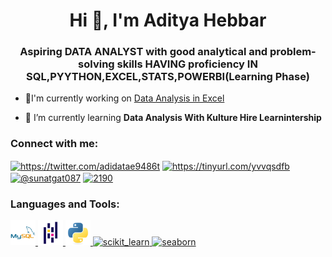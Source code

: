<h1 align="center">Hi 👋, I'm Aditya Hebbar</h1>
<h3 align="center">Aspiring DATA ANALYST with good analytical and problem-solving skills HAVING proficiency IN SQL,PYYTHON,EXCEL,STATS,POWERBI(Learning Phase)</h3>

- 🔭I'm currently working on [Data Analysis in Excel](https://github.com/Adidata1212/ExcelcDash)

- 🌱 I’m currently learning **Data Analysis With Kulture Hire Learnintership**

<h3 align="left">Connect with me:</h3>
<p align="left">
<a href="https://twitter.com/https://twitter.com/adidatae9486t" target="blank"><img align="center" src="https://raw.githubusercontent.com/rahuldkjain/github-profile-readme-generator/master/src/images/icons/Social/twitter.svg" alt="https://twitter.com/adidatae9486t" height="30" width="40" /></a>
<a href="https://linkedin.com/in/https://tinyurl.com/yvvqsdfb" target="blank"><img align="center" src="https://raw.githubusercontent.com/rahuldkjain/github-profile-readme-generator/master/src/images/icons/Social/linked-in-alt.svg" alt="https://tinyurl.com/yvvqsdfb" height="30" width="40" /></a>
<a href="https://www.hackerrank.com/@sunatgat087" target="blank"><img align="center" src="https://raw.githubusercontent.com/rahuldkjain/github-profile-readme-generator/master/src/images/icons/Social/hackerrank.svg" alt="@sunatgat087" height="30" width="40" /></a>
<a href="https://discord.gg/2190" target="blank"><img align="center" src="https://raw.githubusercontent.com/rahuldkjain/github-profile-readme-generator/master/src/images/icons/Social/discord.svg" alt="2190" height="30" width="40" /></a>
</p>

<h3 align="left">Languages and Tools:</h3>
<p align="left"> <a href="https://www.mysql.com/" target="_blank" rel="noreferrer"> <img src="https://raw.githubusercontent.com/devicons/devicon/master/icons/mysql/mysql-original-wordmark.svg" alt="mysql" width="40" height="40"/> </a> <a href="https://pandas.pydata.org/" target="_blank" rel="noreferrer"> <img src="https://raw.githubusercontent.com/devicons/devicon/2ae2a900d2f041da66e950e4d48052658d850630/icons/pandas/pandas-original.svg" alt="pandas" width="40" height="40"/> </a> <a href="https://www.python.org" target="_blank" rel="noreferrer"> <img src="https://raw.githubusercontent.com/devicons/devicon/master/icons/python/python-original.svg" alt="python" width="40" height="40"/> </a> <a href="https://scikit-learn.org/" target="_blank" rel="noreferrer"> <img src="https://upload.wikimedia.org/wikipedia/commons/0/05/Scikit_learn_logo_small.svg" alt="scikit_learn" width="40" height="40"/> </a> <a href="https://seaborn.pydata.org/" target="_blank" rel="noreferrer"> <img src="https://seaborn.pydata.org/_images/logo-mark-lightbg.svg" alt="seaborn" width="40" height="40"/> </a> </p>


